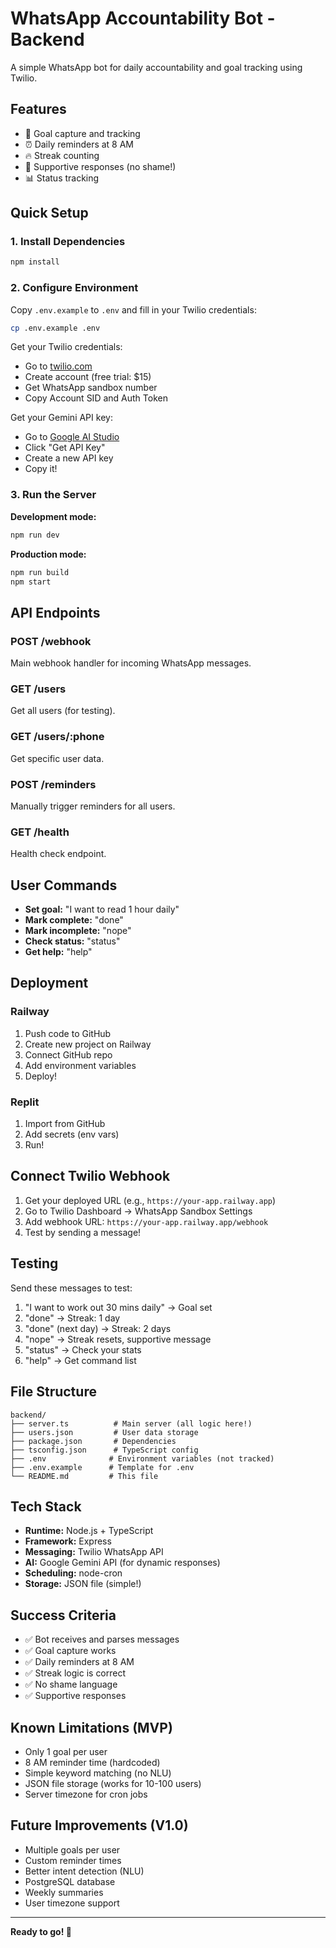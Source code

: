 # WhatsApp Accountability Bot - Backend

A simple WhatsApp bot for daily accountability and goal tracking using Twilio.

## Features

- 📝 Goal capture and tracking
- ⏰ Daily reminders at 8 AM
- 🔥 Streak counting
- 💬 Supportive responses (no shame!)
- 📊 Status tracking

## Quick Setup

### 1. Install Dependencies

```bash
npm install
```

### 2. Configure Environment

Copy `.env.example` to `.env` and fill in your Twilio credentials:

```bash
cp .env.example .env
```

Get your Twilio credentials:
- Go to [twilio.com](https://twilio.com)
- Create account (free trial: $15)
- Get WhatsApp sandbox number
- Copy Account SID and Auth Token

Get your Gemini API key:
- Go to [Google AI Studio](https://makersuite.google.com/app/apikey)
- Click "Get API Key"
- Create a new API key
- Copy it!

### 3. Run the Server

**Development mode:**
```bash
npm run dev
```

**Production mode:**
```bash
npm run build
npm start
```

## API Endpoints

### POST /webhook
Main webhook handler for incoming WhatsApp messages.

### GET /users
Get all users (for testing).

### GET /users/:phone
Get specific user data.

### POST /reminders
Manually trigger reminders for all users.

### GET /health
Health check endpoint.

## User Commands

- **Set goal:** "I want to read 1 hour daily"
- **Mark complete:** "done"
- **Mark incomplete:** "nope"
- **Check status:** "status"
- **Get help:** "help"

## Deployment

### Railway
1. Push code to GitHub
2. Create new project on Railway
3. Connect GitHub repo
4. Add environment variables
5. Deploy!

### Replit
1. Import from GitHub
2. Add secrets (env vars)
3. Run!

## Connect Twilio Webhook

1. Get your deployed URL (e.g., `https://your-app.railway.app`)
2. Go to Twilio Dashboard → WhatsApp Sandbox Settings
3. Add webhook URL: `https://your-app.railway.app/webhook`
4. Test by sending a message!

## Testing

Send these messages to test:

1. "I want to work out 30 mins daily" → Goal set
2. "done" → Streak: 1 day
3. "done" (next day) → Streak: 2 days
4. "nope" → Streak resets, supportive message
5. "status" → Check your stats
6. "help" → Get command list

## File Structure

```
backend/
├── server.ts          # Main server (all logic here!)
├── users.json         # User data storage
├── package.json       # Dependencies
├── tsconfig.json      # TypeScript config
├── .env              # Environment variables (not tracked)
├── .env.example      # Template for .env
└── README.md         # This file
```

## Tech Stack

- **Runtime:** Node.js + TypeScript
- **Framework:** Express
- **Messaging:** Twilio WhatsApp API
- **AI:** Google Gemini API (for dynamic responses)
- **Scheduling:** node-cron
- **Storage:** JSON file (simple!)

## Success Criteria

- ✅ Bot receives and parses messages
- ✅ Goal capture works
- ✅ Daily reminders at 8 AM
- ✅ Streak logic is correct
- ✅ No shame language
- ✅ Supportive responses

## Known Limitations (MVP)

- Only 1 goal per user
- 8 AM reminder time (hardcoded)
- Simple keyword matching (no NLU)
- JSON file storage (works for 10-100 users)
- Server timezone for cron jobs

## Future Improvements (V1.0)

- Multiple goals per user
- Custom reminder times
- Better intent detection (NLU)
- PostgreSQL database
- Weekly summaries
- User timezone support

---

**Ready to go! 🚀**

